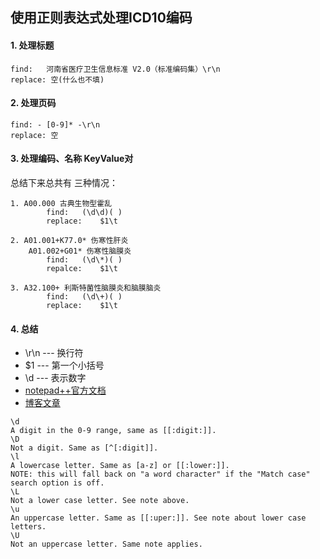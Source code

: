 ## 使用正则表达式处理ICD10编码

#### 1. 处理标题 
```
find:   河南省医疗卫生信息标准 V2.0（标准编码集）\r\n
replace: 空(什么也不填)
```

#### 2. 处理页码
```
find: - [0-9]* -\r\n
replace: 空
```

#### 3. 处理编码、名称 KeyValue对
总结下来总共有 三种情况：
```
1. A00.000 古典生物型霍乱
        find:   (\d\d)( )
        replace:    $1\t

2. A01.001+K77.0* 伤寒性肝炎
    A01.002+G01* 伤寒性脑膜炎
        find:   (\d\*)( )
        repalce:    $1\t

3. A32.100+ 利斯特菌性脑膜炎和脑膜脑炎
        find:   (\d\+)( )
        replace:    $1\t
```

#### 4. 总结
- \r\n --- 换行符
- $1 --- 第一个小括号
- \d --- 表示数字
- [notepad++官方文档](http://docs.notepad-plus-plus.org/index.php/Regular_Expressions#Substitutions)
- [博客文章](http://www.cnblogs.com/kekec/p/5255475.html)
```
\d
A digit in the 0-9 range, same as [[:digit:]].
\D
Not a digit. Same as [^[:digit]].
\l
A lowercase letter. Same as [a-z] or [[:lower:]].
NOTE: this will fall back on "a word character" if the "Match case" search option is off.
\L
Not a lower case letter. See note above.
\u
An uppercase letter. Same as [[:uper:]]. See note about lower case letters.
\U
Not an uppercase letter. Same note applies.
```
